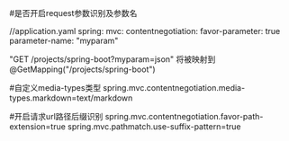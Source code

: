 #是否开启request参数识别及参数名

//application.yaml
spring:
  mvc:
    contentnegotiation:
      favor-parameter: true
      parameter-name: "myparam"

"GET /projects/spring-boot?myparam=json" 将被映射到 @GetMapping("/projects/spring-boot")


#自定义media-types类型
spring.mvc.contentnegotiation.media-types.markdown=text/markdown

#开启请求url路径后缀识别
spring.mvc.contentnegotiation.favor-path-extension=true
spring.mvc.pathmatch.use-suffix-pattern=true